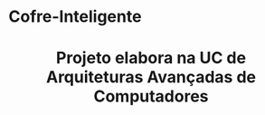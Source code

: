 # Cofre-Inteligente

<h1 align="center">Projeto elabora na UC de Arquiteturas Avançadas de Computadores</h1>

